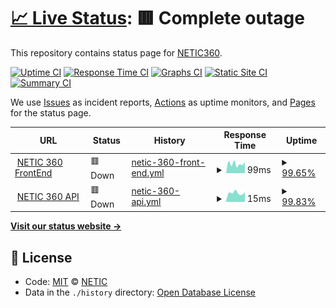 # [📈 Live Status](https://status.netic360.com): <!--live status--> **🟥 Complete outage**

This repository contains status page for [NETIC360](www.netic.io).

[![Uptime CI](https://github.com/neticgroup/status/workflows/Uptime%20CI/badge.svg)](https://github.com/neticgroup/status/actions?query=workflow%3A%22Uptime+CI%22)
[![Response Time CI](https://github.com/neticgroup/status/workflows/Response%20Time%20CI/badge.svg)](https://github.com/neticgroup/status/actions?query=workflow%3A%22Response+Time+CI%22)
[![Graphs CI](https://github.com/neticgroup/status/workflows/Graphs%20CI/badge.svg)](https://github.com/neticgroup/status/actions?query=workflow%3A%22Graphs+CI%22)
[![Static Site CI](https://github.com/neticgroup/status/workflows/Static%20Site%20CI/badge.svg)](https://github.com/neticgroup/status/actions?query=workflow%3A%22Static+Site+CI%22)
[![Summary CI](https://github.com/neticgroup/status/workflows/Summary%20CI/badge.svg)](https://github.com/neticgroup/status/actions?query=workflow%3A%22Summary+CI%22)

We use [Issues](https://github.com/neticgroup/status/issues) as incident reports, [Actions](https://github.com/neticgroup/status/actions) as uptime monitors, and [Pages](https://status.netic360.com) for the status page.

<!--start: status pages-->
<!-- This summary is generated by Upptime (https://github.com/upptime/upptime) -->
<!-- Do not edit this manually, your changes will be overwritten -->
<!-- prettier-ignore -->
| URL | Status | History | Response Time | Uptime |
| --- | ------ | ------- | ------------- | ------ |
| <img alt="" src="https://netic.app/favicon.ico" height="13"> [NETIC 360 FrontEnd](https://netic.app/login) | 🟥 Down | [netic-360-front-end.yml](https://github.com/neticgroup/status/commits/HEAD/history/netic-360-front-end.yml) | <details><summary><img alt="Response time graph" src="./graphs/netic-360-front-end/response-time-week.png" height="20"> 99ms</summary><br><a href="https://status.netic360.com/history/netic-360-front-end"><img alt="Response time 99" src="https://img.shields.io/endpoint?url=https%3A%2F%2Fraw.githubusercontent.com%2Fneticgroup%2Fstatus%2FHEAD%2Fapi%2Fnetic-360-front-end%2Fresponse-time.json"></a><br><a href="https://status.netic360.com/history/netic-360-front-end"><img alt="24-hour response time 72" src="https://img.shields.io/endpoint?url=https%3A%2F%2Fraw.githubusercontent.com%2Fneticgroup%2Fstatus%2FHEAD%2Fapi%2Fnetic-360-front-end%2Fresponse-time-day.json"></a><br><a href="https://status.netic360.com/history/netic-360-front-end"><img alt="7-day response time 99" src="https://img.shields.io/endpoint?url=https%3A%2F%2Fraw.githubusercontent.com%2Fneticgroup%2Fstatus%2FHEAD%2Fapi%2Fnetic-360-front-end%2Fresponse-time-week.json"></a><br><a href="https://status.netic360.com/history/netic-360-front-end"><img alt="30-day response time 99" src="https://img.shields.io/endpoint?url=https%3A%2F%2Fraw.githubusercontent.com%2Fneticgroup%2Fstatus%2FHEAD%2Fapi%2Fnetic-360-front-end%2Fresponse-time-month.json"></a><br><a href="https://status.netic360.com/history/netic-360-front-end"><img alt="1-year response time 99" src="https://img.shields.io/endpoint?url=https%3A%2F%2Fraw.githubusercontent.com%2Fneticgroup%2Fstatus%2FHEAD%2Fapi%2Fnetic-360-front-end%2Fresponse-time-year.json"></a></details> | <details><summary><a href="https://status.netic360.com/history/netic-360-front-end">99.65%</a></summary><a href="https://status.netic360.com/history/netic-360-front-end"><img alt="All-time uptime 99.65%" src="https://img.shields.io/endpoint?url=https%3A%2F%2Fraw.githubusercontent.com%2Fneticgroup%2Fstatus%2FHEAD%2Fapi%2Fnetic-360-front-end%2Fuptime.json"></a><br><a href="https://status.netic360.com/history/netic-360-front-end"><img alt="24-hour uptime 100.00%" src="https://img.shields.io/endpoint?url=https%3A%2F%2Fraw.githubusercontent.com%2Fneticgroup%2Fstatus%2FHEAD%2Fapi%2Fnetic-360-front-end%2Fuptime-day.json"></a><br><a href="https://status.netic360.com/history/netic-360-front-end"><img alt="7-day uptime 99.65%" src="https://img.shields.io/endpoint?url=https%3A%2F%2Fraw.githubusercontent.com%2Fneticgroup%2Fstatus%2FHEAD%2Fapi%2Fnetic-360-front-end%2Fuptime-week.json"></a><br><a href="https://status.netic360.com/history/netic-360-front-end"><img alt="30-day uptime 99.65%" src="https://img.shields.io/endpoint?url=https%3A%2F%2Fraw.githubusercontent.com%2Fneticgroup%2Fstatus%2FHEAD%2Fapi%2Fnetic-360-front-end%2Fuptime-month.json"></a><br><a href="https://status.netic360.com/history/netic-360-front-end"><img alt="1-year uptime 99.65%" src="https://img.shields.io/endpoint?url=https%3A%2F%2Fraw.githubusercontent.com%2Fneticgroup%2Fstatus%2FHEAD%2Fapi%2Fnetic-360-front-end%2Fuptime-year.json"></a></details>
| <img alt="" src="https://netic.app/favicon.ico" height="13"> [NETIC 360 API](https://netic.app/api) | 🟥 Down | [netic-360-api.yml](https://github.com/neticgroup/status/commits/HEAD/history/netic-360-api.yml) | <details><summary><img alt="Response time graph" src="./graphs/netic-360-api/response-time-week.png" height="20"> 15ms</summary><br><a href="https://status.netic360.com/history/netic-360-api"><img alt="Response time 15" src="https://img.shields.io/endpoint?url=https%3A%2F%2Fraw.githubusercontent.com%2Fneticgroup%2Fstatus%2FHEAD%2Fapi%2Fnetic-360-api%2Fresponse-time.json"></a><br><a href="https://status.netic360.com/history/netic-360-api"><img alt="24-hour response time 20" src="https://img.shields.io/endpoint?url=https%3A%2F%2Fraw.githubusercontent.com%2Fneticgroup%2Fstatus%2FHEAD%2Fapi%2Fnetic-360-api%2Fresponse-time-day.json"></a><br><a href="https://status.netic360.com/history/netic-360-api"><img alt="7-day response time 15" src="https://img.shields.io/endpoint?url=https%3A%2F%2Fraw.githubusercontent.com%2Fneticgroup%2Fstatus%2FHEAD%2Fapi%2Fnetic-360-api%2Fresponse-time-week.json"></a><br><a href="https://status.netic360.com/history/netic-360-api"><img alt="30-day response time 15" src="https://img.shields.io/endpoint?url=https%3A%2F%2Fraw.githubusercontent.com%2Fneticgroup%2Fstatus%2FHEAD%2Fapi%2Fnetic-360-api%2Fresponse-time-month.json"></a><br><a href="https://status.netic360.com/history/netic-360-api"><img alt="1-year response time 15" src="https://img.shields.io/endpoint?url=https%3A%2F%2Fraw.githubusercontent.com%2Fneticgroup%2Fstatus%2FHEAD%2Fapi%2Fnetic-360-api%2Fresponse-time-year.json"></a></details> | <details><summary><a href="https://status.netic360.com/history/netic-360-api">99.83%</a></summary><a href="https://status.netic360.com/history/netic-360-api"><img alt="All-time uptime 99.83%" src="https://img.shields.io/endpoint?url=https%3A%2F%2Fraw.githubusercontent.com%2Fneticgroup%2Fstatus%2FHEAD%2Fapi%2Fnetic-360-api%2Fuptime.json"></a><br><a href="https://status.netic360.com/history/netic-360-api"><img alt="24-hour uptime 100.00%" src="https://img.shields.io/endpoint?url=https%3A%2F%2Fraw.githubusercontent.com%2Fneticgroup%2Fstatus%2FHEAD%2Fapi%2Fnetic-360-api%2Fuptime-day.json"></a><br><a href="https://status.netic360.com/history/netic-360-api"><img alt="7-day uptime 99.83%" src="https://img.shields.io/endpoint?url=https%3A%2F%2Fraw.githubusercontent.com%2Fneticgroup%2Fstatus%2FHEAD%2Fapi%2Fnetic-360-api%2Fuptime-week.json"></a><br><a href="https://status.netic360.com/history/netic-360-api"><img alt="30-day uptime 99.83%" src="https://img.shields.io/endpoint?url=https%3A%2F%2Fraw.githubusercontent.com%2Fneticgroup%2Fstatus%2FHEAD%2Fapi%2Fnetic-360-api%2Fuptime-month.json"></a><br><a href="https://status.netic360.com/history/netic-360-api"><img alt="1-year uptime 99.83%" src="https://img.shields.io/endpoint?url=https%3A%2F%2Fraw.githubusercontent.com%2Fneticgroup%2Fstatus%2FHEAD%2Fapi%2Fnetic-360-api%2Fuptime-year.json"></a></details>

<!--end: status pages-->

[**Visit our status website →**](https://status.netic360.com)

## 📄 License

- Code: [MIT](./LICENSE) © [NETIC](www.netic.io)
- Data in the `./history` directory: [Open Database License](https://opendatacommons.org/licenses/odbl/1-0/)
